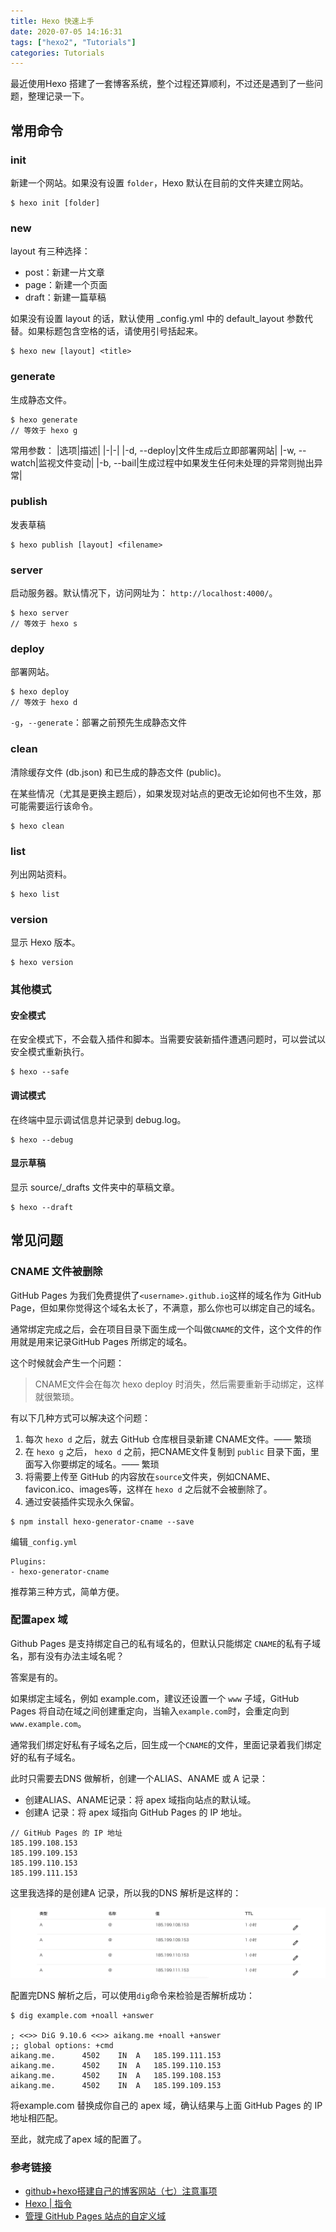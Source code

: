 ```yaml
---
title: Hexo 快速上手
date: 2020-07-05 14:16:31
tags: ["hexo2", "Tutorials"]
categories: Tutorials
---
```


最近使用Hexo 搭建了一套博客系统，整个过程还算顺利，不过还是遇到了一些问题，整理记录一下。

<!-- more -->

## 常用命令

### init
新建一个网站。如果没有设置 `folder`，Hexo 默认在目前的文件夹建立网站。
```
$ hexo init [folder]
```

### new
layout 有三种选择：
* post：新建一片文章
* page：新建一个页面
* draft：新建一篇草稿

如果没有设置 layout 的话，默认使用 _config.yml 中的 default_layout 参数代替。如果标题包含空格的话，请使用引号括起来。
```
$ hexo new [layout] <title>
```

### generate
生成静态文件。
```
$ hexo generate
// 等效于 hexo g
```
常用参数：
|选项|描述|
|-|-|
|-d, --deploy|文件生成后立即部署网站|
|-w, --watch|监视文件变动|
|-b, --bail|生成过程中如果发生任何未处理的异常则抛出异常|

### publish
发表草稿
```
$ hexo publish [layout] <filename>
```

### server
启动服务器。默认情况下，访问网址为： `http://localhost:4000/`。
```
$ hexo server
// 等效于 hexo s
```

### deploy
部署网站。
```
$ hexo deploy
// 等效于 hexo d
```

`-g`，`--generate`：部署之前预先生成静态文件

### clean
清除缓存文件 (db.json) 和已生成的静态文件 (public)。

在某些情况（尤其是更换主题后），如果发现对站点的更改无论如何也不生效，那可能需要运行该命令。
```
$ hexo clean
```

### list
列出网站资料。
```
$ hexo list
```

### version
显示 Hexo 版本。
```
$ hexo version
```

### 其他模式
#### 安全模式
在安全模式下，不会载入插件和脚本。当需要安装新插件遭遇问题时，可以尝试以安全模式重新执行。
```
$ hexo --safe
```

#### 调试模式
在终端中显示调试信息并记录到 debug.log。
```
$ hexo --debug
```

#### 显示草稿
显示 source/_drafts 文件夹中的草稿文章。
```
$ hexo --draft
```

## 常见问题

### CNAME 文件被删除

GitHub Pages 为我们免费提供了`<username>.github.io`这样的域名作为 GitHub Page，但如果你觉得这个域名太长了，不满意，那么你也可以绑定自己的域名。

通常绑定完成之后，会在项目目录下面生成一个叫做`CNAME`的文件，这个文件的作用就是用来记录GitHub Pages 所绑定的域名。

这个时候就会产生一个问题：
> CNAME文件会在每次 hexo deploy 时消失，然后需要重新手动绑定，这样就很繁琐。

有以下几种方式可以解决这个问题：
1. 每次 `hexo d` 之后，就去 GitHub 仓库根目录新建 CNAME文件。—— 繁琐
2. 在 `hexo g` 之后， `hexo d` 之前，把CNAME文件复制到 `public` 目录下面，里面写入你要绑定的域名。—— 繁琐
3. 将需要上传至 GitHub 的内容放在`source`文件夹，例如CNAME、favicon.ico、images等，这样在 `hexo d` 之后就不会被删除了。
4. 通过安装插件实现永久保留。

```
$ npm install hexo-generator-cname --save
```

编辑`_config.yml`
```
Plugins:
- hexo-generator-cname
```
推荐第三种方式，简单方便。

### 配置apex 域
Github Pages 是支持绑定自己的私有域名的，但默认只能绑定 `CNAME`的私有子域名，那有没有办法主域名呢？

答案是有的。

如果绑定主域名，例如 example.com，建议还设置一个 `www` 子域，GitHub Pages 将自动在域之间创建重定向，当输入`example.com`时，会重定向到 `www.example.com`。

通常我们绑定好私有子域名之后，回生成一个`CNAME`的文件，里面记录着我们绑定好的私有子域名。

此时只需要去DNS 做解析，创建一个ALIAS、ANAME 或 A 记录：
* 创建ALIAS、ANAME记录：将 apex 域指向站点的默认域。
* 创建A 记录：将 apex 域指向 GitHub Pages 的 IP 地址。

```
// GitHub Pages 的 IP 地址
185.199.108.153
185.199.109.153
185.199.110.153
185.199.111.153
```

这里我选择的是创建A 记录，所以我的DNS 解析是这样的：

![DNS解析A记录](https://raw.githubusercontent.com/0xAiKang/CDN/master/blog/images/20200706203008.png)

配置完DNS 解析之后，可以使用`dig`命令来检验是否解析成功：

```
$ dig example.com +noall +answer

; <<>> DiG 9.10.6 <<>> aikang.me +noall +answer
;; global options: +cmd
aikang.me.		4502	IN	A	185.199.111.153
aikang.me.		4502	IN	A	185.199.110.153
aikang.me.		4502	IN	A	185.199.108.153
aikang.me.		4502	IN	A	185.199.109.153
```
将example.com 替换成你自己的 apex 域，确认结果与上面 GitHub Pages 的 IP 地址相匹配。

至此，就完成了apex 域的配置了。

### 参考链接
* [github+hexo搭建自己的博客网站（七）注意事项](https://www.cnblogs.com/chengxs/p/7496265.html)
* [Hexo | 指令](https://hexo.io/zh-cn/docs/commands)
* [管理 GitHub Pages 站点的自定义域](https://docs.github.com/cn/github/working-with-github-pages/managing-a-custom-domain-for-your-github-pages-site#configuring-an-apex-domain)